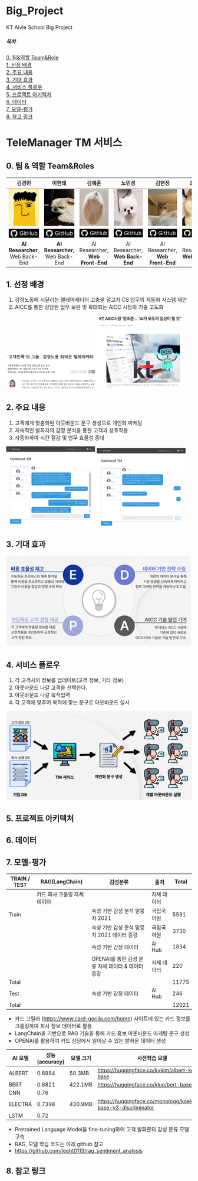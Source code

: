 # Big_Project
KT Aivle School Big Project

##### 목차
[0. 팀&역할 Team&Role](#0-팀--역할-teamroles)  
[1. 선정 배경](#1-선정-배경)  
[2. 주요 내용](#2-주요-내용)  
[3. 기대 효과](#3-기대-효과)  
[4. 서비스 플로우](#4-서비스-플로우)  
[5. 프로젝트 아키텍처](#5-프로젝트-아키텍처)  
[6. 데이터](#6-데이터)  
[7. 모델-평가](#7-모델-평가)  
[8. 참고 링크](#8-참고-링크)  

# TeleManager TM 서비스
## 0. 팀 & 역할 Team&Roles
|**김경민**|**이현태**|**김예훈**|**노민성**|**김현정**|**조민지**|
|:---:|:---:|:---:|:---:|:---:|:---:|
|<img src="/readme_files/GyungMin.png" width="100" height="100"/>|<img src="/readme_files/HyungTae.jpeg" width="100" height="100"/>|<img src="/readme_files/yeahun.jpeg" width="100" height="100"/>|<img src="/readme_files/minseung.png" width="100" height="100"/>|<img src="/readme_files/hyungjung.jpeg" width="100" height="100"/>|<img src="/readme_files/minG.jpeg" width="100" height="100"/>|
|[![GitHub](/readme_files/gitimage.png)](https://github.com/Leon-real)|[![GitHub](/readme_files/gitimage.png)](https://github.com/leeht0113)|[![GitHub](/readme_files/gitimage.png)](https://github.com/yhkimox)|[![GitHub](/readme_files/gitimage.png)](https://github.com/maatanyy)|[![GitHub](/readme_files/gitimage.png)](https://github.com/hyeon8922)|[![GitHub](/readme_files/gitimage.png)](https://github.com/hahahoho0320)|
|**AI Researcher**, Web Back-End|**AI Researcher**, Web Back-End|AI Researcher, **Web Front-End**|AI Researcher, **Web Back-End**|AI Researcher, **Web Front-End**|AI Researcher, **Web Back-End**|

## 1. 선정 배경
1. 감정노동에 시달리는 텔레마케터의 고충을 덜고자 CS 업무의 자동화 시스템 제안   
2. AICC를 통한 상담원 업무 보완 및 확대되는 AICC 시장의 기술 고도화  

<img src="/readme_files/1_1.png" style="width:48%;"> <img src="/readme_files/1_2.png" style="width:48%;">


## 2. 주요 내용
1. 고객에게 맞춤화된 아웃바운드 문구 생성으로 개인화 마케팅   
2. 지속적인 발화자의 감정 분석을 통한 고객과 상호작용  
3. 자동화하여 시간 절감 및 업무 효율성 증대  

<img src="/readme_files/2_1.png" style="width:48%;"> <img src="/readme_files/2_2.png" style="width:48%;">

## 3. 기대 효과
<img src="/readme_files/3_1.png" style="width:100%;">

## 4. 서비스 플로우
1. 각 고객사의 정보를 업데이트(고객 정보, 기타 정보)  
2. 아웃바운드 나갈 고객을 선택한다.  
3. 아웃바운드 나갈 목적입력  
4. 각 고객에 맞추어 목적에 맞는 문구로 아웃바운드 실시  
<img src="/readme_files/flow.png"/>


## 5. 프로젝트 아키텍처
## 6. 데이터
## 7. 모델-평가
|TRAIN / TEST|RAG(LangChain)|감성분류|출처|Total|
|------------|--------------|--------|----|-----|
||카드 회사 크롤링 자체 데이터||자체 데이터||
|Train||속성 기반 감성 분석 말뭉치 2021|국립국어원|5591|
|||속성 기반 감성 분석 말뭉치 2021 데이터 증강|국립국어원|3730|
|||속성 기반 감정 데이터|AI Hub|1834|
|||OPENAI를 통한 감성 분류 자체 데이터 & 데이터 증강|자체 데이터|220|
|Total||||11775|
|Test||속성 기반 감정 데이터|AI Hub|246|
|Total||||12021|

* 카드 고릴라 (https://www.card-gorilla.com/home) 사이트에 있는 카드 정보를 크롤링하여 회사 정보 데이터로 활용
* LangChain을 기반으로 RAG 기술을 통해 카드 홍보 아웃바운드 마케팅 문구 생성
* OPENAI를 활용하여 카드 상담에서 일어날 수 있는 발화문 데이터 생성


|AI 모델|성능(accuracy)|모델 크기|사전학습 모델|
|-------|--------------|---------|-------------|
|ALBERT|0.8984|50.3MB|https://huggingface.co/kykim/albert-kor-base|
|BERT|0.8821|422.1MB|https://huggingface.co/klue/bert-base|
|CNN|0.76|||
|ELECTRA|0.7398|430.9MB|https://huggingface.co/monologg/koelectra-base-v3-discriminator|
|LSTM|0.72|||

* Pretrained Language Model을 fine-tuning하여 고객 발화문의 감성 분류 모델 구축
* RAG, 모델 학습 코드는 아래 github 참고
* https://github.com/leeht0113/rag_sentiment_analysis

## 8. 참고 링크







